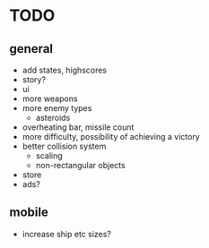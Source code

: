 # TODO
## general
* add states, highscores
* story?
* ui
* more weapons
* more enemy types
    * asteroids
* overheating bar, missile count
* more difficulty, possibility of achieving a victory
* better collision system
    * scaling
    * non-rectangular objects
* store
* ads?

## mobile
* increase ship etc sizes?
